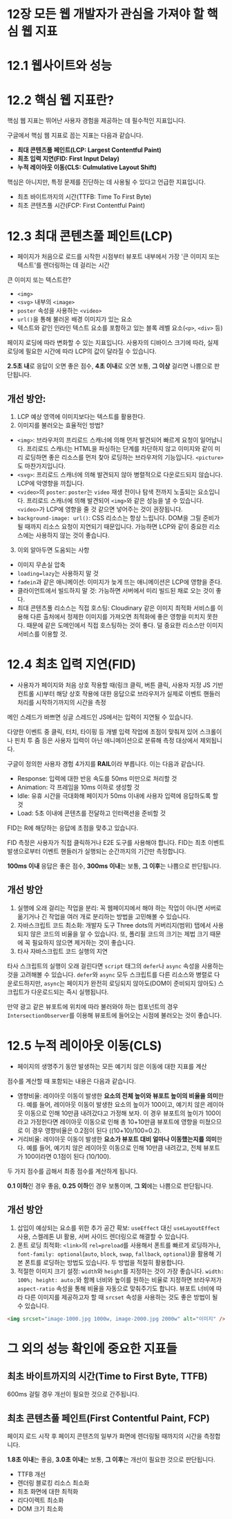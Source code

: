 # 12장 모든 웹 개발자가 관심을 가져야 할 핵심 웹 지표

# 12.1 웹사이트와 성능

# 12.2 핵심 웹 지표란?

핵심 웹 지표는 뛰어난 사용자 경험을 제공하는 데 필수적인 지표입니다.

구글에서 핵심 웹 지표로 꼽는 지표는 다음과 같습니다.

- **최대 콘텐츠풀 페인트(LCP: Largest Contentful Paint)**
- **최초 입력 지연(FID: First Input Delay)**
- **누적 레이아웃 이동(CLS: Culmulative Layout Shift)**

핵심은 아니지만, 특정 문제를 진단하는 데 사용될 수 있다고 언급한 지표입니다.

- 최초 바이트까지의 시간(TTFB: Time To First Byte)
- 최초 콘텐츠풀 시간(FCP: First Contentful Paint)

# 12.3 최대 콘텐츠풀 페인트(LCP)

- 페이지가 처음으로 로드를 시작한 시점부터 뷰포트 내부에서 가장 '큰 이미지 또는 텍스트'를 렌더링하는 데 걸리는 시간

큰 이미지 또는 텍스트란?

- `<img>`
- `<svg>` 내부의 `<image>`
- `poster` 속성을 사용하는 `<video>`
- `url()`을 통해 불러온 배경 이미지가 있는 요소
- 텍스트와 같인 인라인 텍스트 요소를 포함하고 있는 블록 레벨 요소(`<p>`, `<div>` 등)

페이지 로딩에 따라 변화할 수 있는 지표입니다. 사용자의 디바이스 크기에 따라, 실제 로딩에 필요한 시간에 따라 LCP의 값이 달라질 수 있습니다.

**2.5초 내**로 응답이 오면 좋은 점수, **4초 이내**로 오면 보통, **그 이상** 걸리면 나쁨으로 판단됩니다.

## 개선 방안:

1. LCP 예상 영역에 이미지보다는 텍스트를 활용한다.
2. 이미지를 불러오는 효율적인 방법?

- `<img>`: 브라우저의 프리로드 스캐너에 의해 먼저 발견되어 빠르게 요청이 일어납니다. 프리로드 스캐너는 HTML을 파싱하는 단계를 차단하지 않고 이미지와 같이 미리 로딩하면 좋은 리소스를 먼저 찾아 로딩하는 브라우저의 기능입니다. `<picture>`도 마찬가지입니다.
- `<svg>`: 프리로드 스캐너에 의해 발견되지 않아 병렬적으로 다운로드되지 않습니다. LCP에 악영향을 끼칩니다.
- `<video>`의 `poster`: `poster`는 `video` 재생 전이나 탐색 전까지 노출되는 요소입니다. 프리로드 스캐너에 의해 발견되어 `<img>`와 같은 성능을 낼 수 있습니다. `<video>`가 LCP에 영향을 줄 것 같으면 넣어주는 것이 권장됩니다.
- `background-image: url()`: CSS 리소스는 항상 느립니다. DOM을 그릴 준비가 될 때까지 리소스 요청이 지연되기 때문입니다. 가능하면 LCP와 같이 중요한 리소스에는 사용하지 않는 것이 좋습니다.

3. 이외 알아두면 도움되는 사항

- 이미지 무손실 압축
- `loading=lazy`는 사용하지 말 것
- `fadein`과 같은 애니메이션: 이미지가 늦게 뜨는 애니메이션은 LCP에 영향을 준다.
- 클라이언트에서 빌드하지 말 것: 가능하면 서버에서 미리 빌드된 채로 오는 것이 좋다.
- 최대 콘텐츠풀 리소스는 직접 호스팅: Cloudinary 같은 이미지 최적화 서비스를 이용해 다른 출처에서 정제한 이미지를 가져오면 최적화에 좋은 영향을 미치지 못한다. 때문에 같은 도메인에서 직접 호스팅하는 것이 좋다. 덜 중요한 리소스만 이미지 서비스를 이용할 것.

# 12.4 최초 입력 지연(FID)

- 사용자가 페이지와 처음 상호 작용할 때(링크 클릭, 버튼 클릭, 사용자 지정 JS 기반 컨트롤 시)부터 해당 상호 작용에 대한 응답으로 브라우저가 실제로 이벤트 핸들러 처리를 시작하기까지의 시간을 측정

메인 스레드가 바쁘면 싱글 스레드인 JS에서는 입력이 지연될 수 있습니다.

다양한 이벤트 중 클릭, 터치, 타이핑 등 개별 입력 작업에 초점이 맞춰져 있어 스크롤이나 핀치 투 줌 등은 사용자 입력이 아닌 애니메이션으로 분류해 측정 대상에서 제외됩니다.

구글이 정의한 사용자 경험 4가지를 **RAIL**이라 부릅니다. 이는 다음과 같습니다.

- Response: 입력에 대한 반응 속도를 50ms 미만으로 처리할 것
- Animation: 각 프레임을 10ms 이하로 생성할 것
- Idle: 유휴 시간을 극대화해 페이지가 50ms 이내에 사용자 입력에 응답하도록 할 것
- Load: 5초 이내에 콘텐츠를 전달하고 인터랙션을 준비할 것

FID는 R에 해당하는 응답에 초점을 맞추고 있습니다.

FID 측정은 사용자가 직접 클릭하거나 E2E 도구를 사용해야 합니다. FID는 최초 이벤트 발생으로부터 이벤트 핸들러가 실행되는 순간까지의 기간만 측정합니다.

**100ms 이내** 응답은 좋은 점수, **300ms 이내**는 보통, **그 이후**는 나쁨으로 판단됩니다.

## 개선 방안

1. 실행에 오래 걸리는 작업을 분리: 꼭 웹페이지에서 해야 하는 작업이 아니면 서버로 옮기거나 긴 작업을 여러 개로 분리하는 방법을 고민해볼 수 있습니다.
2. 자바스크립트 코드 최소화: 개발자 도구 Three dots의 커버리지(범위) 탭에서 사용되지 않은 코드의 비율을 알 수 있습니다. 또, 폴리필 코드의 크기는 제법 크기 때문에 꼭 필요하지 않으면 제거하는 것이 좋습니다.
3. 타사 자바스크립트 코드 실행의 지연

타사 스크립트의 실행이 오래 걸린다면 `script` 태그의 `defer`나 `async` 속성을 사용하는 것을 고려해볼 수 있습니다. `defer`와 `async` 모두 스크립트를 다른 리소스와 병렬로 다운로드하지만, `async`는 페이지가 완전히 로딩되지 않아도(DOM이 준비되지 않아도) 스크립트가 다운로드되는 즉시 실행됩니다.

만약 광고 같은 뷰포트에 위치에 따라 불러와야 하는 컴포넌트의 경우 `IntersectionObserver`를 이용해 뷰포트에 들어오는 시점에 불러오는 것이 좋습니다.

# 12.5 누적 레이아웃 이동(CLS)

- 페이지의 생명주기 동안 발생하는 모든 예기치 않은 이동에 대한 지표를 계산

점수를 계산할 때 포함되는 내용은 다음과 같습니다.

- 영향비율: 레이아웃 이동이 발생한 **요소의 전체 높이와 뷰포트 높이의 비율을 의미**한다. 예를 들어, 레이아웃 이동이 발생한 요소의 높이가 100이고, 예기치 않은 레이아웃 이동으로 인해 10만큼 내려갔다고 가정해 보자. 이 경우 뷰포트의 높이가 100이라고 가정한다면 레이아웃 이동으로 인해 총 10+10만큼 뷰포트에 영향을 미쳤으므로 이 경우 영향비율은 0.2점이 된다 ((10+10)/100=0.2).
- 거리비율: 레이아웃 이동이 발생한 **요소가 뷰포트 대비 얼마나 이동했는지를 의미**한다. 예를 들어, 예기치 않은 레이아웃 이동으로 인해 10만큼 내려갔고, 전체 뷰포트가 100이라면 0.1점이 된다 (10/100).

두 가지 점수를 곱해서 최종 점수를 계산하게 됩니다.

**0.1 이하**인 경우 좋음, **0.25 이하**인 경우 보통이며, **그 외**에는 나쁨으로 판단됩니다.

## 개선 방안

1. 삽입이 예상되는 요소를 위한 추가 공간 확보: `useEffect` 대신 `useLayoutEffect` 사용, 스켈레톤 UI 활용, 서버 사이드 렌더링으로 해결할 수 있습니다.
2. 폰트 로딩 최적화: `<link>`의 `rel=preload`를 사용해서 폰트를 빠르게 로딩하거나, `font-family: optional`(`auto`, `block`, `swap`, `fallback`, `optional`)을 활용해 기본 폰트를 로딩하는 방법도 있습니다. 두 방법을 적절히 활용합니다.
3. 적절한 이미지 크기 설정: `width`와 `height`를 지정하는 것이 가장 좋습니다. `width: 100%; height: auto;`와 함께 너비와 높이를 원하는 비율로 지정하면 브라우저가 `aspect-ratio` 속성을 통해 비율을 자동으로 맞춰주기도 합니다. 뷰포트 너비에 따라 다른 이미지를 제공하고자 할 때 `srcset` 속성을 사용하는 것도 좋은 방법이 될 수 있습니다.

```html
<img srcset="image-1000.jpg 1000w, image-2000.jpg 2000w" alt="이미지" />
```

# 그 외의 성능 확인에 중요한 지표들

## 최초 바이트까지의 시간(Time to First Byte, TTFB)

600ms 걸릴 경우 개선이 필요한 것으로 간주됩니다.

## 최초 콘텐츠풀 페인트(First Contentful Paint, FCP)

페이지 로드 시작 후 페이지 콘텐츠의 일부가 화면에 렌더링될 때까지의 시간을 측정합니다.

**1.8초 이내**는 좋음, **3.0초 이내**는 보통, **그 이후**는 개선이 필요한 것으로 판단됩니다.

- TTFB 개선
- 렌더링 블로킹 리소스 최소화
- 최초 화면에 대한 최적화
- 리다이렉트 최소화
- DOM 크기 최소화
